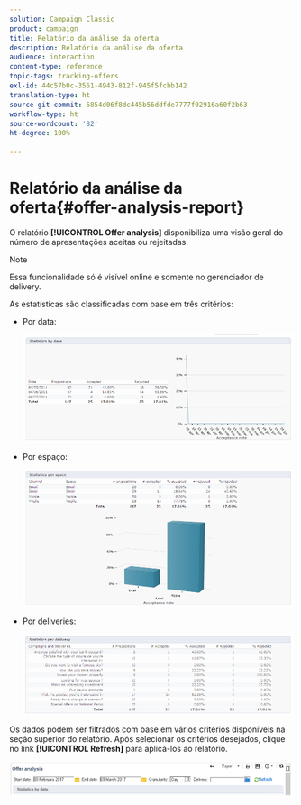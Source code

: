 ```yaml
---
solution: Campaign Classic
product: campaign
title: Relatório da análise da oferta
description: Relatório da análise da oferta
audience: interaction
content-type: reference
topic-tags: tracking-offers
exl-id: 44c57b0c-3561-4943-812f-945f5fcbb142
translation-type: ht
source-git-commit: 6854d06f8dc445b56ddfde7777f02916a60f2b63
workflow-type: ht
source-wordcount: '82'
ht-degree: 100%

---
```


# Relatório da análise da oferta{#offer-analysis-report}

O relatório **[!UICONTROL Offer analysis]** disponibiliza uma visão geral do número de apresentações aceitas ou rejeitadas.

>[!NOTE]
>
>Essa funcionalidade só é visível online e somente no gerenciador de delivery.

As estatísticas são classificadas com base em três critérios:

* Por data:

   ![](assets/offer_report_perdate.png)

* Por espaço:

   ![](assets/offer_report_perspaces.png)

* Por deliveries:

   ![](assets/offer_report_perdeliveries.png)

Os dados podem ser filtrados com base em vários critérios disponíveis na seção superior do relatório. Após selecionar os critérios desejados, clique no link **[!UICONTROL Refresh]** para aplicá-los ao relatório.

![](assets/offer_report_criteria.png)
